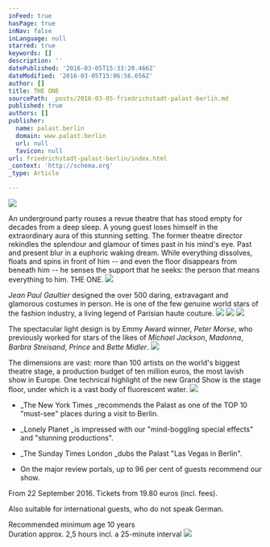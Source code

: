```yaml
---
inFeed: true
hasPage: true
inNav: false
inLanguage: null
starred: true
keywords: []
description: ''
datePublished: '2016-03-05T15:33:20.466Z'
dateModified: '2016-03-05T15:06:56.656Z'
author: []
title: THE ONE
sourcePath: _posts/2016-03-05-friedrichstadt-palast-berlin.md
published: true
authors: []
publisher:
  name: palast.berlin
  domain: www.palast.berlin
  url: null
  favicon: null
url: friedrichstadt-palast-berlin/index.html
_context: 'http://schema.org'
_type: Article

---
```

![](https://s3-us-west-2.amazonaws.com/the-grid-img/p/86b47f06a39ebb45ef1ca8e3f30d4d6bb90813f8.png)

An underground party rouses a revue theatre that has stood empty for decades from a deep sleep. A young guest loses himself in the extraordinary aura of this stunning setting. The former theatre director rekindles the splendour and glamour of times past in his mind's eye. Past and present blur in a euphoric waking dream. While everything dissolves, floats and spins in front of him -- and even the floor disappears from beneath him -- he senses the support that he seeks: the person that means everything to him. THE ONE.
![](https://s3-us-west-2.amazonaws.com/the-grid-img/p/0b2af70d7d504da831a4c3a54dcbd0ced7a7df05.jpg)

_Jean Paul Gaultier_ designed the over 500 daring, extravagant and glamorous costumes in person. He is one of the few genuine world stars of the fashion industry, a living legend of Parisian haute couture. ![](https://the-grid-user-content.s3-us-west-2.amazonaws.com/add910a5-d4ab-4a7a-963a-2755c901b052.jpg)
![](https://the-grid-user-content.s3-us-west-2.amazonaws.com/fb7158cc-fbb1-4f51-bb46-3cfbef0f8138.jpg)
![](https://the-grid-user-content.s3-us-west-2.amazonaws.com/e3f059f2-290f-45ef-8a5f-609fc951c7eb.jpg)

The spectacular light design is by Emmy Award winner, _Peter Morse_, who previously worked for stars of the likes of _Michael Jackson_, _Madonna_, _Barbra Streisand_, _Prince_ and _Bette Midler_.
![](https://s3-us-west-2.amazonaws.com/the-grid-img/p/cbd72ab643ed7558d0c73b1925703a1e72f2f950.jpg)

The dimensions are vast: more than 100 artists on the world's biggest theatre stage, a production budget of ten million euros, the most lavish show in Europe. One technical highlight of the new Grand Show is the stage floor, under which is a vast body of fluorescent water.
![](https://s3-us-west-2.amazonaws.com/the-grid-img/p/f1d52b06edaa7a96fe73f5edf6d0a9c10561ff76.jpg)

* _The New York Times _recommends the Palast as one of the TOP 10 "must-see" places during a visit to Berlin.

* _Lonely Planet _is impressed with our "mind-boggling special effects" and "stunning productions".

* _The Sunday Times London _dubs the Palast "Las Vegas in Berlin". 

* On the major review portals, up to 96 per cent of guests recommend our show.

From 22 September 2016\. Tickets from 19.80 euros (incl. fees).

Also suitable for international guests, who do not speak German.

Recommended minimum age 10 years  
Duration approx. 2,5 hours incl. a 25-minute interval
![](https://the-grid-user-content.s3-us-west-2.amazonaws.com/c6302650-2243-4958-9929-7d7ba9fc01f8.png)